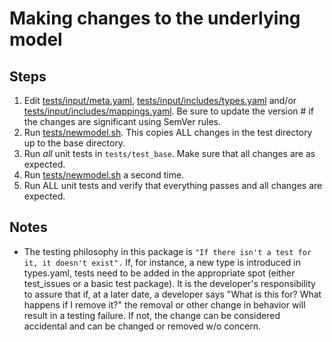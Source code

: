 # Making changes to the underlying model

## Steps
1. Edit [tests/input/meta.yaml](), [tests/input/includes/types.yaml]() and/or [tests/input/includes/mappings.yaml]().
  Be sure to update the version # if the changes are significant using SemVer rules.
2. Run [tests/newmodel.sh]().  This copies ALL changes in the test directory up to the base directory.
3. Run *all* unit tests in `tests/test_base`.  Make sure that all changes are as expected.
4. Run [tests/newmodel.sh]() a second time.
5. Run ALL unit tests and verify that everything passes and all changes are expected.

## Notes
* The testing philosophy in this package is `"If there isn't a test for it, it doesn't exist".`  If, for instance,
a new type is introduced in types.yaml, tests need to be added in the appropriate spot (either test_issues or a basic
test package).  It is the developer's responsibility to assure that if, at a later date, a developer says "What is this for?
What happens if I remove it?" the removal or other change in behavior will result in a testing failure.  If not, the
change can be considered accidental and can be changed or removed w/o concern.
